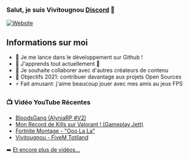 ### Salut, je suis Vivitougnou [Discord][website] 👋

[![Website](https://media.discordapp.net/attachments/440052258172960768/792510905371459624/unknown.png)](https://discord.bio/p/vivitougnou)

## Informations sur moi

- 🔭 Je me lance dans le développement sur Github !
- 🌱 J'apprends tout actuellement 🤣
- 👯 Je souhaite collaborer avec d'autres créateurs de contenu
- 🥅 Objectifs 2021: contribuer davantage aux projets Open Sources
- ⚡ Fait amusant: j'aime beaucoup jouer avec mes amis au jeux FPS


### 📺 Vidéo YouTube Récentes 

<!-- YOUTUBE:START -->
- [BloodsGang (AlyniaRP #V2)](https://youtu.be/IKcu8-3Xf1c)
- [Mon Record de Kills sur Valorant ! (Gameplay Jett)](https://youtu.be/Yl9OUGBSYYU)
- [Fortnite Montage - "Ooo La La"](https://youtu.be/pLW7t_ehN1A)
- [Vivitougnou - FiveM Totiland](https://youtu.be/1_gtETBeQCw)
<!-- YOUTUBE:END -->

➡️ [Et encore plus de vidéos...](https://youtube.com/VivitougnouGTA)

[website]: https://discord.bio/p/vivitougnou

